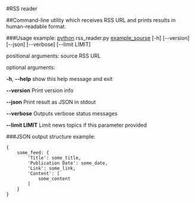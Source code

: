 #RSS reader
 
##Command-line utility which receives RSS URL and prints results in human-readable format.

###Usage example: 
[python](https://www.python.org/) rss_reader.py [example_sourse](https://news.yahoo.com/rss/) [-h] [--version] [--json] [--verbose] [--limit LIMIT]
                     
positional arguments:
  source         RSS URL

optional arguments:

**-h**, **--help**     show this help message and exit

**--version**          Print version info

**--json**             Print result as JSON in stdout

**--verbose**          Outputs verbose status messages

**--limit LIMIT**      Limit news topics if this parameter provided

###JSON output structure example:

<pre><code>{
    some_feed: {
        'Title': some_title,
        'Publication Date': some_date,
        'Link': some_link,
        'Content': [
            some_content
        ]
    }
}
</code></pre>
